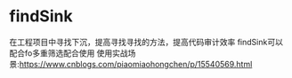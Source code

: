 # findSink
在工程项目中寻找下沉，提高寻找寻找的方法，提高代码审计效率
findSink可以配合fo多重筛选配合使用
使用实战场景:https://www.cnblogs.com/piaomiaohongchen/p/15540569.html
